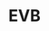 ---
title: EVB
description: EVB is a sponsor that provides smart charging solutions.
socials:
  - name: x
    id: EVBcharging
  - name: facebook
    id: evbcharging
  - name: instagram
    id: evb_ev_charger
  - name: linkedin
    id: 86454154
  - name: website
    id: https://evb.com
  - name: email
    id: info@evb.com
images:
  - "avatars/EVB.png"
---